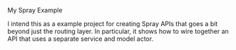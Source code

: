 My Spray Example

I intend this as a example project for creating Spray APIs that goes a bit beyond just the routing layer. In particular, it shows how to wire together an API that uses a separate service and model actor.

